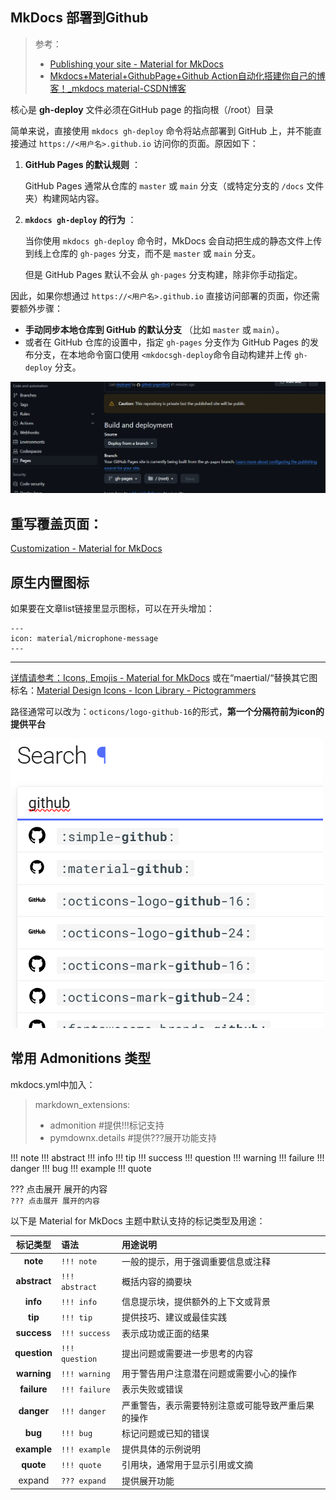 ## MkDocs 部署到Github

> 参考：
>
> * [Publishing your site - Material for MkDocs](https://squidfunk.github.io/mkdocs-material/publishing-your-site/#with-github-actions-insiders)
> * [Mkdocs+Material+GithubPage+Github Action自动化搭建你自己的博客！_mkdocs material-CSDN博客](https://blog.csdn.net/leoalasiga/article/details/132711171)

核心是 **gh-deploy** 文件必须在GitHub page 的指向根（/root）目录

简单来说，直接使用 `mkdocs gh-deploy` 命令将站点部署到 GitHub 上，并不能直接通过 `https://<用户名>.github.io` 访问你的页面。原因如下：

1. **GitHub Pages 的默认规则** ：

   GitHub Pages 通常从仓库的 `master` 或 `main` 分支（或特定分支的 `/docs` 文件夹）构建网站内容。
2. **`mkdocs gh-deploy` 的行为** ：

   当你使用 `mkdocs gh-deploy` 命令时，MkDocs 会自动把生成的静态文件上传到线上仓库的 `gh-pages` 分支，而不是 `master` 或 `main` 分支。

   但是 GitHub Pages 默认不会从 `gh-pages` 分支构建，除非你手动指定。

因此，如果你想通过 `https://<用户名>.github.io` 直接访问部署的页面，你还需要额外步骤：

* **手动同步本地仓库到 GitHub 的默认分支** （比如 `master` 或 `main`）。
* 或者在 GitHub 仓库的设置中，指定 `gh-pages` 分支作为 GitHub Pages 的发布分支，在本地命令窗口使用 `<mkdocsgh-deploy`命令自动构建并上传 `gh-deploy` 分支。

![1733589240626](image/MkDocsNote/1733589240626.png)

## 重写覆盖页面：

[Customization - Material for MkDocs](https://squidfunk.github.io/mkdocs-material/customization/#overriding-blocks)

## 原生内置图标

如果要在文章list链接里显示图标，可以在开头增加：

```
---
icon: material/microphone-message
---
```

---

[详情请参考：Icons, Emojis - Material for MkDocs](https://squidfunk.github.io/mkdocs-material/reference/icons-emojis/?h=icon#search) 或在“maertial/“替换其它图标名：[Material Design Icons - Icon Library - Pictogrammers](https://pictogrammers.com/library/mdi/)

路径通常可以改为：`octicons/logo-github-16`的形式，**第一个分隔符前为icon的提供平台**

![1733756762076](image/MkDocsNote/1733756762076.png)

## **常用 Admonitions 类型**

mkdocs.yml中加入：

> markdown_extensions:
>
> - admonition #提供!!!标记支持
> - pymdownx.details #提供???展开功能支持

!!! note
!!! abstract
!!! info
!!! tip
!!! success
!!! question
!!! warning
!!! failure
!!! danger
!!! bug
!!! example
!!! quote

??? 点击展开
    展开的内容  
    ```
    ??? 点击展开
        展开的内容
    ```

以下是 Material for MkDocs 主题中默认支持的标记类型及用途：

|      标记类型      | 语法             | 用途说明                                           |
| :----------------: | :--------------- | :------------------------------------------------- |
|   **note**   | `!!! note`     | 一般的提示，用于强调重要信息或注释                 |
| **abstract** | `!!! abstract` | 概括内容的摘要块                                   |
|   **info**   | `!!! info`     | 信息提示块，提供额外的上下文或背景                 |
|   **tip**   | `!!! tip`      | 提供技巧、建议或最佳实践                           |
| **success** | `!!! success`  | 表示成功或正面的结果                               |
| **question** | `!!! question` | 提出问题或需要进一步思考的内容                     |
| **warning** | `!!! warning`  | 用于警告用户注意潜在问题或需要小心的操作           |
| **failure** | `!!! failure`  | 表示失败或错误                                     |
|  **danger**  | `!!! danger`   | 严重警告，表示需要特别注意或可能导致严重后果的操作 |
|   **bug**   | `!!! bug`      | 标记问题或已知的错误                               |
| **example** | `!!! example`  | 提供具体的示例说明                                 |
|  **quote**  | `!!! quote`    | 引用块，通常用于显示引用或文摘                     |
|       expand       | `??? expand`   | 提供展开功能                                       |
